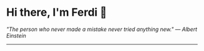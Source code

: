 <h1>Hi there, I'm Ferdi 👋</h1>

<p><em>
  "The person who never made a mistake never tried anything new." — Albert Einstein
</em></p>

---
